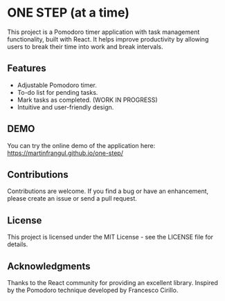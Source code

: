# ONE STEP (at a time)

This project is a Pomodoro timer application with task management functionality, built with React. It helps improve productivity by allowing users to break their time into work and break intervals.

## Features

- Adjustable Pomodoro timer.
- To-do list for pending tasks.
- Mark tasks as completed. (WORK IN PROGRESS)
- Intuitive and user-friendly design.


## DEMO

You can try the online demo of the application here:
https://martinfrangul.github.io/one-step/


## Contributions

Contributions are welcome. If you find a bug or have an enhancement, please create an issue or send a pull request.


## License

This project is licensed under the MIT License - see the LICENSE file for details.


## Acknowledgments

Thanks to the React community for providing an excellent library.
Inspired by the Pomodoro technique developed by Francesco Cirillo.
